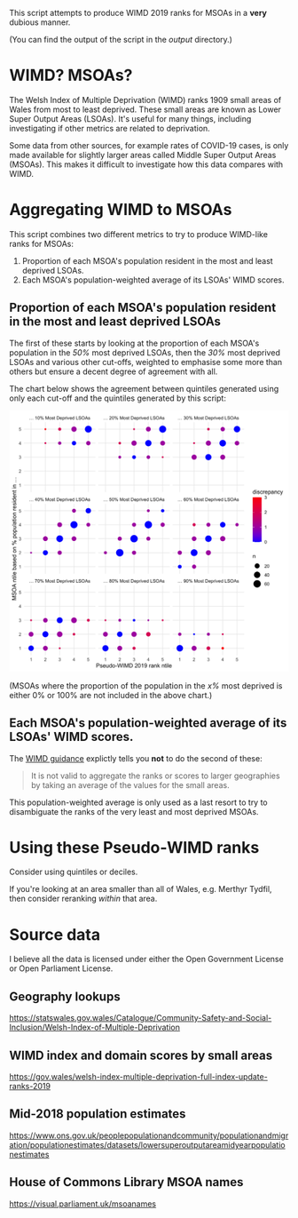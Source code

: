 
This script attempts to produce WIMD 2019 ranks for MSOAs in a **very** dubious manner.

(You can find the output of the script in the *output* directory.)

# WIMD? MSOAs?

The Welsh Index of Multiple Deprivation (WIMD) ranks 1909 small areas of Wales from most to least deprived. These small areas are known as Lower Super Output Areas (LSOAs). It's useful for many things, including investigating if other metrics are related to deprivation.

Some data from other sources, for example rates of COVID-19 cases, is only made available for slightly larger areas called Middle Super Output Areas (MSOAs). This makes it difficult to investigate how this data compares with WIMD.

# Aggregating WIMD to MSOAs

This script combines two different metrics to try to produce WIMD-like ranks for MSOAs:

  1. Proportion of each MSOA's population resident in the most and least deprived LSOAs.
  2. Each MSOA's population-weighted average of its LSOAs' WIMD scores.

## Proportion of each MSOA's population resident in the most and least deprived LSOAs

The first of these starts by looking at the proportion of each MSOA's population in the *50%* most deprived LSOAs, then the *30%* most deprived LSOAs and various other cut-offs, weighted to emphasise some more than others but ensure a decent degree of agreement with all.

The chart below shows the agreement between quintiles generated using only each cut-off and the quintiles generated by this script:

![Chart showing quintiles produced by different methods](https://raw.githubusercontent.com/stupidpupil/wimd_msoa/main/output/ntile_comparison.png)

(MSOAs where the proportion of the population in the *x%* most deprived is either 0% or 100% are not included in the above chart.)

## Each MSOA's population-weighted average of its LSOAs' WIMD scores.

The [WIMD guidance](https://gov.wales/sites/default/files/statistics-and-research/2020-06/welsh-index-multiple-deprivation-2019-guidance.pdf#page=12) explictly tells you **not** to do the second of these:

> It is not valid to aggregate the ranks or scores to larger geographies by taking an average of the values for the small areas. 

This population-weighted average is only used as a last resort to try to disambiguate the ranks of the very least and most deprived MSOAs.

# Using these Pseudo-WIMD ranks

Consider using quintiles or deciles.

If you're looking at an area smaller than all of Wales, e.g. Merthyr Tydfil, then consider reranking *within* that area.

# Source data

I believe all the data is licensed under either the Open Government License or Open Parliament License.

## Geography lookups 
https://statswales.gov.wales/Catalogue/Community-Safety-and-Social-Inclusion/Welsh-Index-of-Multiple-Deprivation

## WIMD index and domain scores by small areas

https://gov.wales/welsh-index-multiple-deprivation-full-index-update-ranks-2019

## Mid-2018 population estimates

https://www.ons.gov.uk/peoplepopulationandcommunity/populationandmigration/populationestimates/datasets/lowersuperoutputareamidyearpopulationestimates

## House of Commons Library MSOA names

https://visual.parliament.uk/msoanames

